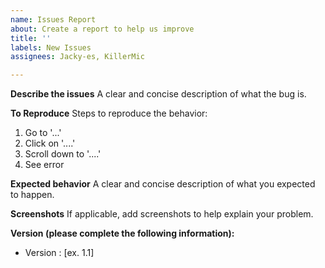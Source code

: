 ```yaml
---
name: Issues Report
about: Create a report to help us improve
title: ''
labels: New Issues
assignees: Jacky-es, KillerMic

---
```


**Describe the issues**
A clear and concise description of what the bug is.

**To Reproduce**
Steps to reproduce the behavior:
1. Go to '...'
2. Click on '....'
3. Scroll down to '....'
4. See error

**Expected behavior**
A clear and concise description of what you expected to happen.

**Screenshots**
If applicable, add screenshots to help explain your problem.

**Version (please complete the following information):**
 - Version : [ex. 1.1]

